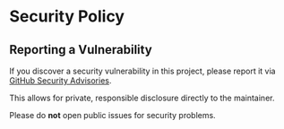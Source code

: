 # Security Policy

## Reporting a Vulnerability

If you discover a security vulnerability in this project, please report it via [GitHub Security Advisories](https://github.com/leo-lem/Almost/security/advisories/new).

This allows for private, responsible disclosure directly to the maintainer.

Please do **not** open public issues for security problems.
